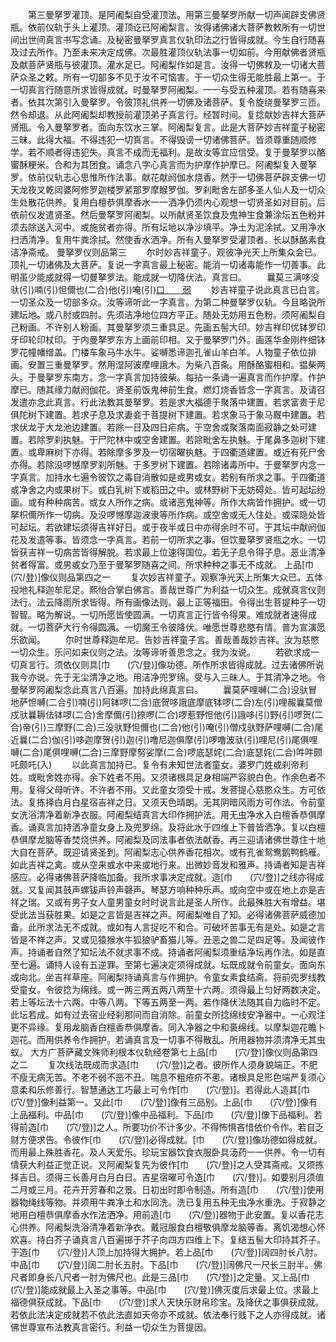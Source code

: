 <!-- { "loadSidebar": true } -->
　　第三曼拏罗灌顶。是阿阇梨自受灌顶法。用第三曼拏罗所献一切声闻辟支佛贤瓶。依前仪轨于头上灌顶。灌顶讫已阿阇梨言。汝得诸佛诸大菩萨教敕所有一切世间出世间真言书写念诵。及秘密曼拏罗真言仪轨印法之行皆得成就。今生自行随喜及过去所作。乃至未来决定成佛。次最胜灌顶仪轨法事一切如前。今用献佛者贤瓶及献菩萨贤瓶与彼灌顶。灌水足已。阿阇梨作如是言。汝得一切佛敕及一切诸大菩萨众圣之敕。所有一切部多不见于汝不可恼害。于一切众生得无能胜最上第一。于一切真言行随意所求皆得成就。时曼拏罗阿阇梨。一一与受五种灌顶。若有随喜来者。依其次第引入曼拏罗。令彼顶礼供养一切佛及诸菩萨。复令旋绕曼拏罗三匝。然令却退。从此阿阇梨却教授前灌顶弟子真言行。经暂时间。复捻献妙吉祥大菩萨贤瓶。令入曼拏罗者。面向东饮水三掌。阿阇梨复言。此是大菩萨妙吉祥童子秘密三昧。此得大福。不得违犯一切真言。不得毁谤一切诸佛菩萨。皆须尊重随顺修学。若不顺者得违犯失。真言不成而无福利。是故汝等宜应信受。复于曼拏罗以酪蜜酥粳米。合和为其团食。诵念八字心真言而为护摩作护摩已。阿阇梨复入曼拏罗。依前仪轨志心思惟所作法事。献花献阏伽水烧香。然于一切佛菩萨辟支佛一切天龙夜叉乾闼婆阿修罗迦楼罗紧那罗摩睺罗伽。罗刹毗舍左部多圣人仙人及一切众生处散花供养。复用白檀恭俱摩香水一一洒净仍须内心观想一切贤圣如对目前。后依前仪发遣贤圣。然后曼拏罗阿阇梨。以所献贤圣饮食及鬼神生食兼涂坛五色粉并须去除送入河中。或施贫者亦得。所有坛地以净沙填平。净土为泥涂拭。又用净水扫洒清净。复用牛粪涂拭。然使香水洒净。所有入曼拏罗受灌顶者。长以酥酪素食洁净斋戒。
曼拏罗仪则品第三
　　尔时妙吉祥童子。观彼净光天上所集众会已。顶礼一切诸佛及大菩萨。复说一字真言最上秘密。能消一切诸毒能作一切善事。此明虽少能成就得一切曼拏罗法。能成就一切降伏法。真言曰。
　　曩莫三满哆没驮(引)喃(引)怛儞也(二合)他(引)唵(引)[口　　弱](入声呼)
　　妙吉祥童子说此真言已白言。一切圣众及一切部多众。汝等谛听此一字真言。为第二种曼拏罗仪轨。今且略说所建坛地。或八肘或四肘。先须洁净地位四方平正。随处无妨用五色粉。须阿阇梨自己粉画。不许别人粉画。其曼拏罗须三重具足。先画五髻大印。妙吉祥印优钵罗印牙印轮印杖印。于内曼拏罗东方上画前印相。又于曼拏罗门外。画莲华金刚杵细钵罗花幢幡缯盖。门楼车象马牛水牛。娑嚩悉谛迦孔雀山羊白羊。人物童子依位排画。安置三重曼拏罗。然用湿阿波摩哩誐木。为柴八百条。用酥酪蜜相和。揾柴两头。于曼拏罗东南方。念一字真言加持彼柴。每拈一条诵一遍真言而作护摩。作护摩已。随其缘力献阏伽花。贤圣前饭鬼神前生食。燃灯烧香皆念一字真言。及请召发遣亦念此真言。行此法教其曼拏罗。若是求大福德于聚落中建置。若求富贵于尼俱陀树下建置。若求子息及求妻妾于菩提树下建置。若求象马于象马厩中建置。若求伏龙于大龙池边建置。若除一日及四日疟病。于空舍或聚落南面寂静之处可建置。若除罗刹执魅。于尸陀林中或空舍建置。若除毗舍左执魅。于尾鼻多迦树下建置。或卑麻树下亦得。若除摩多罗及一切宿曜执魅。于四衢道建置。或近有死尸舍亦得。若除没啰憾摩罗刹所魅。于多罗树下建置。若除诸毒所中。于曼拏罗内念一字真言。加持水七遍令彼饮之毒自消散如是或男或女。若别有所求之事。于四衢道或净舍之内或果树下。或白乳树下或稻田之中。或林野树下无妨碍处。皆可起坛纷画。或有种种病苦。或女人所作之病。或诸恶鬼神等。所作大病皆作拥护。或一切拏枳儞所作一切病。及没啰憾摩迦波隶等所作病。或空舍或无人住处。或深隐处皆可起坛。若欲建坛须得吉祥好日。或于夜半或日中亦得余时不可。于其坛中献阏伽花及发遣等事。皆须念一字真言。若前一切所求之事。但饮曼拏罗贤瓶之水。一切皆获吉祥一切病苦皆得解脱。若求最上位速得国位。若无子息令得子息。恶业清净贫者得富。或男或女乃至于曼拏罗随喜之间。所求种种之事无不成就。
上品[巾　　(穴/登)]像仪则品第四之一
　　复次妙吉祥童子。观察净光天上所集大众已。五体投地礼释迦牟尼足。熙怡合掌白佛言。善哉世尊广为利益一切众生。成就真言仪则法行。法云降雨所求皆得。所有画像法则。最上正等福田。令得出生菩提种子一切智智。略为解说。一切所愿皆使圆满。一切真言正行皆令得果。难成就者速得成就。一切菩萨大行令得圆满。一切魔王令彼降伏。唯愿世尊悲愍有情。普为宣演愿乐欲闻。
　　尔时世尊释迦牟尼。告妙吉祥童子言。善哉善哉妙吉祥。汝为慈愍一切众生。乐问如来仪则之法。汝等谛听善思念之。我为汝说。
　　若欲求成一切真言行。须依仪则具[巾　　(穴/登)]像功德。所作所求皆得成就。过去诸佛所说我今亦说。先于无尘清净之地。用洁净兜罗绵。受与入三昧人。于其清净之地。令曼拏罗阿阇梨念此真言八百遍。加持此绵真言曰。
　　曩莫萨哩嚩(二合)没驮冒地萨怛嚩(二合引)喃(引)阿钵啰(二合)底贺哆誐底摩底钵啰(二合)左(引)哩赧曩莫僧戍驮曩耨佉钵啰(二合)舍摩儞(引)捺啰(二合)啰惹野怛他(引)誐哆(引)野(引)啰贺(二合)帝(引)三摩野(二合)三没驮野怛儞也(二合)他(引)唵(引)僧戍驮野萨哩嚩(二合)尾近曩(二合)伽(引)哆迦摩贺(引)迦(引)噜尼迦俱摩(引)啰噜波驮(引)哩尼(引)尾俱哩嚩(二合)尾俱哩嚩(二合)三摩野摩努娑摩(二合)啰底瑟姹(二合)底瑟姹(二合)吽吽颇吒颇吒(入)
　　以此真言加持已。复令有未知世法者童女。婆罗门姓或刹帝利姓。或毗舍姓亦得。余下姓者不用。又须诸根具足身相端严容貌白色。作余色者不用。复得父母听许。不许者不用。又此童女须受十戒。发菩提心慈愍众生。方可依法。复拣择白月白星宿吉祥之日。又须天色晴朗。无其阴暗风雨方可作法。令前童女洗浴清净着新净衣服。阿阇梨结真言大印作拥护法。用无虫净水入白檀香恭俱摩香。诵真言加持洒净童女身上及兜罗绵。及将此水于四维上下普皆洒净。复以白檀恭俱摩龙脑等香焚烧供养。阿阇梨及同法事者依法献香。再三迎请诸佛世尊住十地大自在菩萨。既迎请贤圣到。阿阇梨志心供养香花相次。或有孔雀鸳鸯鹅鸭鹤雁。如此吉祥之禽。或从空来或水中来或地行来。出微妙音发和雅声。持诵者知是吉祥感应。必得诸佛菩萨降临加备。我所求事决定成就。造[巾　　(穴/登)]之线亦得成就。又复闻其鼓声螺钹声铃声磬声。琴瑟方响种种乐声。或向空中或在地上亦是吉祥之瑞。又或有男子女人童男童女时时说言此是圣人所作。此最殊胜大有增益。堪受此法当获胜果。如是之言皆是吉祥之声。阿阇梨唯自了知。必得诸佛菩萨威德加备。此所求法无不成就。或如有人言捉吃不和合。可破坏苦事无有是处。如是之言皆是不祥之声。又或见猿猴水牛狐狼驴畜猫儿等。丑恶之兽二足四足等。及闻彼作声。持诵者自然了知坛法不就求事不成。持诵者阿阇梨须重结净坛再作法。如是直至七遍。诵持人设有五逆罪。至第七遍决定须得成就。坛既成就令前童女。面向东或向北。坐吉祥草座。阿阇梨持诵真言与作拥护。令童女素食结斋。将前兜罗线教受童女。令彼捻为绵线。或一两三两五两八两至十六两。须得最上匀好两数决定。若上等坛法十六两。中等八两。下等五两至一两。若作降伏法随其自力临时不定。此坛若成。如有过去宿业经刹那间而自消除。前童女所捻绵线安净器中。一心观注更不异缘。复用龙脑香白檀香恭俱摩香。同入净器之中和裛绵线。以摩梨迦花瞻卜迦花。而用供养令作拥护。若诵真言及一切事不得散乱。所用器物并须清净无其虫蚁。
大方广菩萨藏文殊师利根本仪轨经卷第七上品[巾　　(穴/登)]像仪则品第四之二
　　复次线法既成而求造[巾　　(穴/登)]之者。彼所作人须身貌端正。不肥不瘦无病无苦。不老不弱不恶不丑。喘息不粗疮疥不患。诸根具足形色端严复须心意柔和乐修善行。智慧通达工巧最上可令作[巾　　(穴/登)]。若得此人造其[巾　　(穴/登)]像利益第一。又此[巾　　(穴/登)]像有三品别。上品[巾　　(穴/登)]像有上品福利。中品[巾　　(穴/登)]像中品福利。下品[巾　　(穴/登)]像下品福利。若得前造[巾　　(穴/登)]之人。所要功价不计多少。不得怖惧吝惜依价令作。若自乏财方便求告。令彼作[巾　　(穴/登)]必得成就。[巾　　(穴/登)]像功德如得成就。而用最上殊胜香花。及人天爱乐。珍玩宝器饮食衣服卧具汤药一一供养。令一切有情获大利益正觉正说。又阿阇梨复先为彼作[巾　　(穴/登)]之人受其斋戒。又须拣择吉日。须得三长善月白月白日。吉星宿曜可令造[巾　　(穴/登)]。如要别月须值二月或三月。花卉开芳春和之景。日初出时即令制造。所有造[巾　　(穴/登)]使用器物绳线等物。并须用牛粪净土和水同洗。洗已复用五种无虫净水重洗。于寂静之地用白檀恭俱摩香水作法洒净。用前造[巾　　(穴/登)]器物于此安置。复以香花志心供养。阿阇梨洗浴清净着新净衣。戴冠服食白檀敬俱摩龙脑等香。离饥渴想心怀欢喜。持白芥子诵真言八百遍掷于芥子向四方四维上下。复结五髻大印持其芥子。于造[巾　　(穴/登)]人顶上加持得大拥护。若上品[巾　　(穴/登)]阔四肘长八肘。中品[巾　　(穴/登)]阔二肘长五肘。下品[巾　　(穴/登)]阔佛尺一尺长三肘半。佛尺者即身长八尺者一肘为佛尺也。此是三品[巾　　(穴/登)]之定量。又上品[巾　　(穴/登)]能成就最上入圣之事等。中品[巾　　(穴/登)]佛灭度后求最上位。求最上福德俱获成就。下品[巾　　(穴/登)]求人天快乐财帛珍宝。及降伏之事俱获成就。若依此法决定成就若不依此法直如天帝亦不成就。依法奉行贱下之人亦得成就。诸佛世尊宣布法教真言密行。利益一切众生为菩提因。

